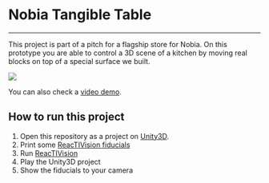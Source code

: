# Nobia Tangible Table
-------------
This project is part of a pitch for a flagship store for Nobia. On this prototype you are able to control a 3D scene of a kitchen by moving real blocks on top of a special surface we built.

![](http://41.media.tumblr.com/665891d2e2671f11ca1136a5a532a78f/tumblr_ntp50hrpQK1ub5orzo1_1280.jpg)

You can also check a [video demo](http://designitstockholmlab.tumblr.com/post/127641467832).

## How to run this project

1. Open this repository as a project on [Unity3D](https://unity3d.com/).
2. Print some [ReacTIVision fiducials](http://reactivision.sourceforge.net/data/fiducials.pdf)
3. Run [ReacTIVision](http://reactivision.sourceforge.net)
4. Play the Unity3D project
5. Show the fiducials to your camera
